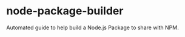 node-package-builder
====================

Automated guide to help build a Node.js Package to share with NPM. 
